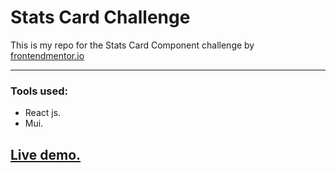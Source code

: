 # Stats Card Challenge

This is my repo for the Stats Card Component challenge by [frontendmentor.io](https://www.frontendmentor.io/solutions/stats-card-using-react-and-mui-_zvcxRKO7W)

---

### Tools used:

- React js.
- Mui.

## [Live demo.](https://ibtisamz.github.io/stats-card-challenge)


